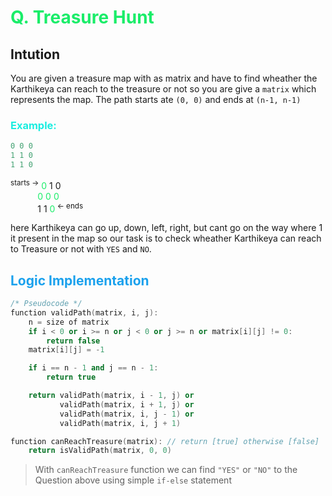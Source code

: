 # <span style="color:#1AED69"> Q. **Treasure Hunt**</span>


## **Intution**
You are given a treasure map with as matrix and have to find wheather the Karthikeya can reach to the treasure or not so you are give a `matrix` which represents the map. The path starts ate `(0, 0)` and ends at `(n-1, n-1)`

### <span style="color:#1AEDE0"> Example: </span>
```py
0 0 0
1 1 0
1 1 0
```

<sup>starts -></sup> <span style="color:#1AED69">0</span> 1 0 <br>
&nbsp; &nbsp; &nbsp;&nbsp;&nbsp;&nbsp;&nbsp;&nbsp; <span style="color:#1AED69">0</span> <span style="color:#1AED69">0</span> <span style="color:#1AED69">0</span> <br>
&nbsp; &nbsp; &nbsp;&nbsp;&nbsp;&nbsp;&nbsp;&nbsp; 1 1 <span style="color:#1AED69">0</span><sup> <- ends</sup> <br>

here Karthikeya can go up, down, left, right, but cant go on the way where 1 it present in the map so our task is to check wheather Karthikeya can reach to Treasure or not with `YES` and `NO`.


## <span style="color:#1AA1ED"> **Logic Implementation** </span>


```cpp
/* Pseudocode */
function validPath(matrix, i, j):
    n = size of matrix
    if i < 0 or i >= n or j < 0 or j >= n or matrix[i][j] != 0:
        return false
    matrix[i][j] = -1

    if i == n - 1 and j == n - 1:
        return true

    return validPath(matrix, i - 1, j) or
           validPath(matrix, i + 1, j) or
           validPath(matrix, i, j - 1) or
           validPath(matrix, i, j + 1)

function canReachTreasure(matrix): // return [true] otherwise [false]
    return isValidPath(matrix, 0, 0)
```
> With `canReachTreasure` function we can find `"YES"` or `"NO"` to the Question above using simple `if-else` statement
